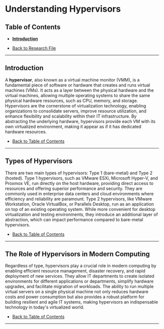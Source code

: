 # Understanding Hypervisors

## Table of Contents
- [**Introduction**](#introduction)

- [Back to Research File](../research.md)

---

## Introduction

A **hypervisor**, also known as a virtual machine monitor (VMM), is a fundamental piece of software or hardware that creates and runs virtual machines (VMs). It acts as a layer between the physical hardware and the virtual machines, allowing multiple operating systems to share the same physical hardware resources, such as CPU, memory, and storage. Hypervisors are the cornerstone of virtualization technology, enabling organizations to consolidate servers, improve resource utilization, and enhance flexibility and scalability within their IT infrastructure. By abstracting the underlying hardware, hypervisors provide each VM with its own virtualized environment, making it appear as if it has dedicated hardware resources.

- [Back to Table of Contents](#table-of-contents)

---

## Types of Hypervisors

There are two main types of hypervisors: Type 1 (bare-metal) and Type 2 (hosted). Type 1 hypervisors, such as VMware ESXi, Microsoft Hyper-V, and Proxmox VE, run directly on the host hardware, providing direct access to resources and offering superior performance and security. They are commonly used in enterprise data centers and cloud environments where efficiency and reliability are paramount. Type 2 hypervisors, like VMware Workstation, Oracle VirtualBox, or Parallels Desktop, run as an application on top of an existing operating system. While more convenient for desktop virtualization and testing environments, they introduce an additional layer of abstraction, which can impact performance compared to bare-metal hypervisors.

- [Back to Table of Contents](#table-of-contents)

---

## The Role of Hypervisors in Modern Computing

Regardless of type, hypervisors play a crucial role in modern computing by enabling efficient resource management, disaster recovery, and rapid deployment of new services. They allow IT departments to create isolated environments for different applications or departments, simplify hardware upgrades, and facilitate migration of workloads. The ability to run multiple virtual servers on a single physical machine not only reduces hardware costs and power consumption but also provides a robust platform for building resilient and agile IT systems, making hypervisors an indispensable technology in today's virtualized world.

- [Back to Table of Contents](#table-of-contents)

---
